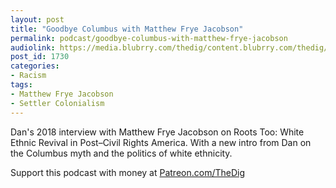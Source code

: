 ```yaml
---
layout: post
title: "Goodbye Columbus with Matthew Frye Jacobson"
permalink: podcast/goodbye-columbus-with-matthew-frye-jacobson
audiolink: https://media.blubrry.com/thedig/content.blubrry.com/thedig/The_Dig-EP_266-Jacobson.mp3
post_id: 1730
categories: 
- Racism
tags: 
- Matthew Frye Jacobson
- Settler Colonialism
---
```


Dan's 2018 interview with Matthew Frye Jacobson on 
Roots Too: White Ethnic Revival in Post–Civil Rights America. With a new intro from Dan on the Columbus myth and the politics of white ethnicity.

Support this podcast with money at 
[Patreon.com/TheDig](http://Patreon.com/TheDig)